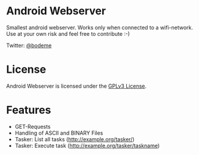 Android Webserver
=================

Smallest android webserver. Works only when connected to a wifi-network. Use at your own risk and feel free to contribute :-)

Twitter: [@bodeme](https://twitter.com/bodeme)

License
=======
Android Webserver is licensed under the [GPLv3 License](COPYING).

Features
========
* GET-Requests
* Handling of ASCII and BINARY Files
* Tasker: List all tasks (http://example.org/tasker/)
* Tasker: Execute task (http://example.org/tasker/taskname)
